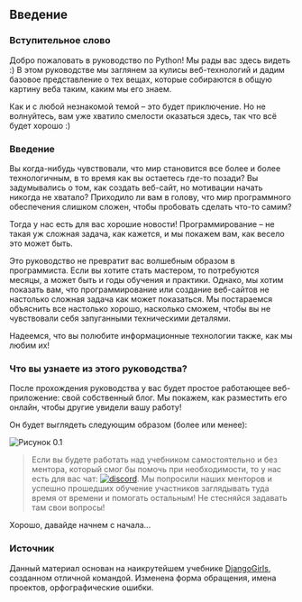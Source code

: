 ## Введение

### Вступительное слово

Добро пожаловать в руководство по Python! Мы рады вас здесь видеть :) В этом руководстве мы заглянем за кулисы веб-технологий и дадим 
базовое представление о тех вещах, которые собираются в общую картину веба таким, каким мы его знаем.

Как и с любой незнакомой темой – это будет приключение. Но не волнуйтесь, вам уже хватило смелости оказаться здесь, так что всё будет хорошо :) 

### Введение

Вы когда-нибудь чувствовали, что мир становится все более и более технологичным, в то время как вы остаетесь где-то позади? Вы задумывались о том, как создать веб-сайт, но мотивации начать никогда не хватало? Приходило ли вам в голову, что мир программного обеспечения слишком сложен, чтобы пробовать сделать что-то самим?

Тогда у нас есть для вас хорошие новости! Программирование – не такая уж сложная задача, как кажется, и мы покажем вам, как весело это может быть.

Это руководство не превратит вас волшебным образом в программиста. Если вы хотите стать мастером, то потребуются месяцы, а может быть и годы обучения и практики. Однако, мы хотим показать вам, что программирование или создание веб-сайтов не настолько сложная задача как может показаться. Мы постараемся объяснить все настолько хорошо, насколько сможем, чтобы вы не чувствовали себя запуганными техническими деталями.

Надеемся, что вы полюбите информационные технологии также, как мы любим их!

### Что вы узнаете из этого руководства?

После прохождения руководства у вас будет простое работающее веб-приложение: свой собственный блог. Мы покажем, как разместить его онлайн, чтобы другие увидели вашу работу!

Он будет выглядеть следующим образом (более или менее):

![Рисунок 0.1](https://user-images.githubusercontent.com/4215285/64415092-4d7d2200-d09d-11e9-8bf8-2ddd746805cb.png)

> Если вы будете работать над учебником самостоятельно и без ментора, который смог бы помочь при необходимости, то у нас есть для вас чат: [![discord](https://img.shields.io/discord/436599210427547658?color=%23eb4e4e&label=discord&logo=discord&logoColor=white)](https://discord.gg/YkJa58A). Мы попросили наших менторов и успешно прошедших обучение участников заглядывать туда время от времени и помогать остальным! Не стесняйся задавать там свои вопросы!

Хорошо, давайде начнем с начала...

### Источник

Данный материал основан на наикрутейшем учебнике [DjangoGirls](https://github.com/DjangoGirls/tutorial), созданном отличной командой. Изменена форма обращения, имена проектов, орфографические ошибки.
